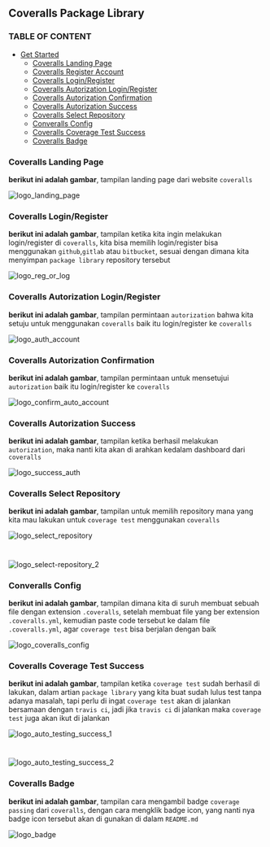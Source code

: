 ## Coveralls Package Library

### TABLE OF CONTENT

- [Get Started](#get-started)
  - [Coveralls Landing Page](#Coveralls-Landing-Page)
  - [Coveralls Register Account](#Coveralls-Register-Account)
  - [Coveralls Login/Register](#Coveralls-Login/Register)
  - [Coveralls Autorization Login/Register](#Coveralls-Autorization-Login/Register)
  - [Coveralls Autorization Confirmation](#Coveralls-Autorization-Confirmation)
  - [Coveralls Autorization Success](#Coveralls-Autorization-Success)
  - [Coveralls Select Repository](#Coveralls-Select-Repository)
  - [Converalls Config](#Converalls-Config)
  - [Coveralls Coverage Test Success](#Coveralls-Coverage-Test-Success)
  - [Coveralls Badge](#Coveralls-Badge)

### Coveralls Landing Page

**berikut ini adalah gambar**, tampilan landing page dari website `coveralls`

<img src="https://imgur.com/wCV9fmH.png" alt="logo_landing_page"/>

### Coveralls Login/Register

**berikut ini adalah gambar**, tampilan ketika kita ingin melakukan login/register di `coveralls`, kita bisa memilih login/register bisa menggunakan `github`,`gitlab` atau `bitbucket`, sesuai dengan dimana kita menyimpan `package library` repository tersebut

<img src="https://imgur.com/jTy2WrR.png" alt="logo_reg_or_log"/>

### Coveralls Autorization Login/Register

**berikut ini adalah gambar**, tampilan permintaan `autorization` bahwa kita setuju untuk menggunakan `coveralls` baik itu login/register ke `coveralls`

<img src="https://imgur.com/z9llmRS.png" alt="logo_auth_account"/>

### Coveralls Autorization Confirmation

**berikut ini adalah gambar**, tampilan permintaan untuk mensetujui `autorization` baik itu login/register ke `coveralls`

<img src="https://imgur.com/Emu3g9w.png" alt="logo_confirm_auto_account"/>

### Coveralls Autorization Success

**berikut ini adalah gambar**, tampilan ketika berhasil melakukan `autorization`, maka nanti kita akan di arahkan kedalam dashboard dari `coveralls`

<img src="https://imgur.com/mYFGLUV.png" alt="logo_success_auth"/>

### Coveralls Select Repository

**berikut ini adalah gambar**, tampilan untuk memilih repository mana yang kita mau lakukan untuk `coverage test` menggunakan `coveralls`

<img src="https://imgur.com/otrjFOh.png" alt="logo_select_repository"/>

#

<img src="https://imgur.com/j3cz6vC.png" alt="logo_select-repository_2"/>

### Converalls Config

**berikut ini adalah gambar**, tampilan dimana kita di suruh membuat sebuah file dengan extension `.coveralls`, setelah membuat file yang ber extension `.coveralls.yml`, kemudian paste code tersebut ke dalam file `.coveralls.yml`, agar `coverage test` bisa berjalan dengan baik

<img src="https://imgur.com/GGjHs8A.png" alt="logo_coveralls_config"/>

### Coveralls Coverage Test Success

**berikut ini adalah gambar**, tampilan ketika `coverage test` sudah berhasil di lakukan, dalam artian `package library` yang kita buat sudah lulus test tanpa adanya masalah, tapi perlu di ingat `coverage test` akan di jalankan bersamaan dengan `travis ci`, jadi jika `travis ci` di jalankan maka `coverage test` juga akan ikut di jalankan

<img src="https://imgur.com/RzbKUn0.png" alt="logo_auto_testing_success_1"/>

#

<img src="https://imgur.com/brNAmcY.png" alt="logo_auto_testing_success_2"/>

### Coveralls Badge

**berikut ini adalah gambar**, tampilan cara mengambil badge `coverage passing` dari `coveralls`, dengan cara mengklik badge icon, yang nanti nya badge icon tersebut akan di gunakan di dalam `README.md`

<img src="https://imgur.com/hJay394.png" alt="logo_badge"/>